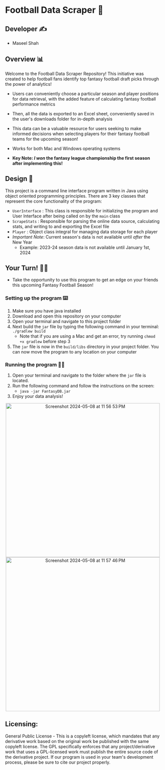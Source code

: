 # Football Data Scraper 🏈

## Developer ✍️
* Maseel Shah

## Overview 📊
Welcome to the Football Data Scraper Repository! This initiative was created to help football fans identify top fantasy football draft picks through the power of analytics! 
* Users can conveniently choose a particular season and player positions for data retrieval, with the added feature of calculating fantasy football performance metrics
* Then, all the data is exported to an Excel sheet, conveniently saved in the user's downloads folder for in-depth analysis
* This data can be a valuable resource for users seeking to make informed decisions when selecting players for their fantasy football teams for the upcoming season!
* Works for both Mac and Windows operating systems

 * **Key Note: *I won* the fantasy league championship the first season after implementing this!**

## Design 🎨
This project is a command line interface program written in Java using object oriented programming principles. 
There are 3 key classes that represent the core functionality of the program:
* `UserInterface` : This class is responsible for initializing the program and User Interface after being called on by the `main` class
* `ScrapeStats` : Responsible for parsing the online data source, calculating stats, and writing to and exporting the Excel file
* `Player` : Object class integral for managing data storage for each player
* *Important Note*: Current season's data is not available until *after* the New Year
  - Example: 2023-24 season data is not available until January 1st, 2024

## Your Turn! 🙋‍♂️
* Take the opportunity to use this program to get an edge on your friends this upcoming Fantasy Football Season!

### Setting up the program ⌨️
  1.  Make sure you have java installed
  2. Download and open this repository on your computer
  3. Open your terminal and navigate to this project folder
  4. Next build the `jar` file by typing the following command in your terminal: `./gradlew build`
     - Note that if you are using a Mac and get an error, try running `chmod +x gradlew` before step 3
  5. The `jar` file is now in the `build/libs` directory in your project folder. You can now move the program to any location on your computer

### Running the program 👨‍💻
1. Open your terminal and navigate to the folder where the `jar` file is located.
2. Run the following command and follow the instructions on the screen:
   - `java -jar FantasyDB.jar`
3. Enjoy your data analysis!

<div align=center>
<img width="500" alt="Screenshot 2024-05-08 at 11 56 53 PM" src="https://github.com/maseelshah22/FantasyFootballProject/assets/98069253/c80c9027-111b-4786-99ec-d29dd4b49c49">
<img width="500" alt="Screenshot 2024-05-08 at 11 57 46 PM" src="https://github.com/maseelshah22/FantasyFootballProject/assets/98069253/fc670eeb-7ad0-45ba-8320-4d935d5adfda">
</div>



## Licensing:
General Public License - This is a copyleft license, which mandates that any derivative work based on the original work be published with the same copyleft license. The GPL specifically enforces that any project/derivative work that uses a GPL-licensed work must publish the entire source code of the derivative project. If our program is used in your team's development process, please be sure to cite our project properly.

